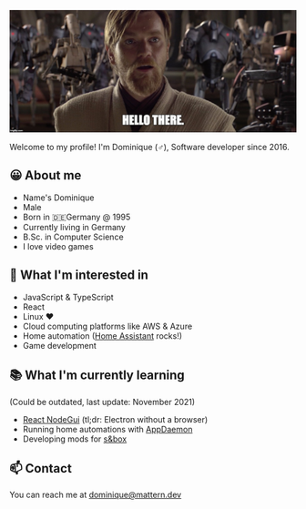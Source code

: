 ![hello-there](./hello-there.jpg)

Welcome to my profile! I'm Dominique (♂️), Software developer since 2016.

## 😀 About me

- Name's Dominique
- Male
- Born in 🇩🇪Germany @ 1995
- Currently living in Germany
- B.Sc. in Computer Science
- I love video games

## 👀 What I'm interested in

- JavaScript & TypeScript
- React
- Linux ❤
- Cloud computing platforms like AWS & Azure
- Home automation ([Home Assistant](https://www.home-assistant.io/) rocks!)
- Game development

## 📚 What I'm currently learning

(Could be outdated, last update: November 2021)

- [React NodeGui](https://github.com/nodegui/react-nodegui) (tl;dr: Electron without a browser)
- Running home automations with [AppDaemon](https://appdaemon.readthedocs.io/en/latest/)
- Developing mods for [s&box](https://sbox.facepunch.com)

## 📫 Contact

You can reach me at dominique@mattern.dev
